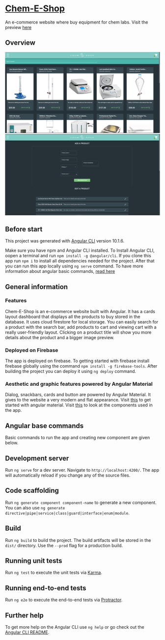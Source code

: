 # [Chem-E-Shop](https://chem-e-shop.web.app)

An e-commerce website where buy equipment for chem labs. Visit the preview [here](https://chem-e-shop.web.app)

## Overview

![image](./screenshots/2.jpg)
![image](./screenshots/1.jpg)

## Before start

This project was generated with [Angular CLI](https://github.com/angular/angular-cli) version 10.1.6.

Make sure you have npm and Angular CLI installed. To Install Angular CLI, oopen a terminal and run `npm install -g @angular/cli`.
If you clone this app run `npm i` to install all dependencies needed for the project. After that you can run this app locally using `ng serve` command.
To have more information about angular basic commands, [read here](#angular-base-commands)

## General information

### Features

Chem-E-Shop is an e-commerce website built with Angular. It has a cards layout dashboard that displays all the products to buy stored in the database. It uses cloud firestore for
local storage.
You can easily search for a product with the search bar, add products to cart and viewing cart with a really user-friendly layout.
Clicking on a product title will show you more details about the product and a bigger image preview.

### Deployed on Firebase

The app is deployed on firebase.
To getting started with firebase install firebase globally using the command `npm install -g firebase-tools`.
After building the project you can deploy it using `ng deploy` command.

### Aesthetic and graphic features powered by Angular Material

Dialog, snackbars, cards and button are powered by Angular Material. It gives to the website a very modern and flat appearance.
Visit [this](https://material.angular.io/guide/getting-started) to get started with angular material.
Visit [this](https://material.angular.io/components/categories) to look at the components used in the app.

## Angular base commands

Basic commands to run the app and creating new component are given below.

## Development server

Run `ng serve` for a dev server. Navigate to `http://localhost:4200/`. The app will automatically reload if you change any of the source files.

## Code scaffolding

Run `ng generate component component-name` to generate a new component. You can also use `ng generate directive|pipe|service|class|guard|interface|enum|module`.

## Build

Run `ng build` to build the project. The build artifacts will be stored in the `dist/` directory. Use the `--prod` flag for a production build.

## Running unit tests

Run `ng test` to execute the unit tests via [Karma](https://karma-runner.github.io).

## Running end-to-end tests

Run `ng e2e` to execute the end-to-end tests via [Protractor](http://www.protractortest.org/).

## Further help

To get more help on the Angular CLI use `ng help` or go check out the [Angular CLI README](https://github.com/angular/angular-cli/blob/master/README.md).
